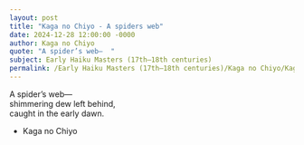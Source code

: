 ```yaml
---
layout: post
title: "Kaga no Chiyo - A spiders web"
date: 2024-12-28 12:00:00 -0000
author: Kaga no Chiyo
quote: "A spider’s web—  "
subject: Early Haiku Masters (17th–18th centuries)
permalink: /Early Haiku Masters (17th–18th centuries)/Kaga no Chiyo/Kaga no Chiyo - A spiders web
---
```


A spider’s web—  
    shimmering dew left behind,  
                 caught in the early dawn.

- Kaga no Chiyo
